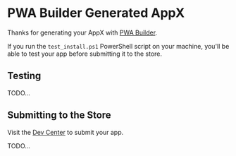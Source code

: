 PWA Builder Generated AppX
==========================

Thanks for generating your AppX with [PWA Builder](https://www.pwabuilder.com).

If you run the `test_install.ps1` PowerShell script on your machine, you'll be able to test your app before submitting it to the store.

Testing
-------

TODO...

Submitting to the Store
-----------------------

Visit the [Dev Center](https://developer.microsoft.com) to submit your app.

TODO...
